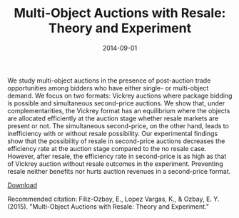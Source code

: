 ﻿---
title: "Multi-Object Auctions with Resale: Theory and Experiment"
collection: research
permalink: /research/2014-09-01-paper-title-number-4
excerpt: 'We study multi-object auctions in the presence of post-auction trade opportunities among bidders who have either single- or multi-object demand. We focus on two formats: Vickrey auctions where package bidding is possible and simultaneous second-price auctions. We show that, under complementarities, the Vickrey format has an equilibrium where the objects are allocated efficiently at the auction stage whether resale markets are present or not. The simultaneous second-price, on the other hand, leads to inefficiency with or without resale possibility. Our experimental findings show that the possibility of resale in second-price auctions decreases the efficiency rate at the auction stage compared to the no resale case. However, after resale, the efficiency rate in second-price is as high as that of Vickrey auction without resale outcomes in the experiment. Preventing resale neither benefits nor hurts auction revenues in a second-price format.'
date: 2014-09-01
venue: 'Games and Economic Behavior'
paperurl: 'http://econweb.umd.edu/~lopez-vargas/FOLVO_GEB_2014.pdf'
citation: 'Filiz-Ozbay, E., Lopez Vargas, K., & Ozbay, E. Y. (2015).&quot;Multi-Object Auctions with Resale: Theory and Experiment.&quot; '
---
We study multi-object auctions in the presence of post-auction trade opportunities among bidders who have either single- or multi-object demand. We focus on two formats: Vickrey auctions where package bidding is possible and simultaneous second-price auctions. We show that, under complementarities, the Vickrey format has an equilibrium where the objects are allocated efficiently at the auction stage whether resale markets are present or not. The simultaneous second-price, on the other hand, leads to inefficiency with or without resale possibility. Our experimental findings show that the possibility of resale in second-price auctions decreases the efficiency rate at the auction stage compared to the no resale case. However, after resale, the efficiency rate in second-price is as high as that of Vickrey auction without resale outcomes in the experiment. Preventing resale neither benefits nor hurts auction revenues in a second-price format.

[Download](http://econweb.umd.edu/~lopez-vargas/FOLVO_GEB_2014.pdf)

Recommended citation: Filiz-Ozbay, E., Lopez Vargas, K., & Ozbay, E. Y. (2015). "Multi-Object Auctions with Resale: Theory and Experiment."
